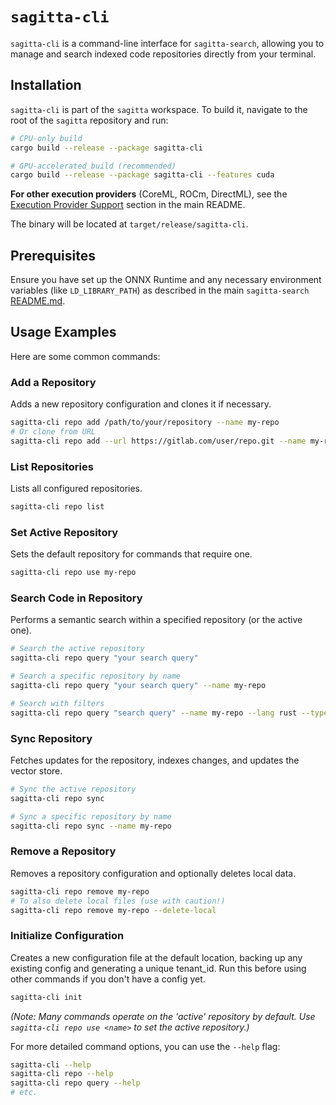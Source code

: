 # `sagitta-cli`

`sagitta-cli` is a command-line interface for `sagitta-search`, allowing you to manage and search indexed code repositories directly from your terminal.

## Installation

`sagitta-cli` is part of the `sagitta` workspace. To build it, navigate to the root of the `sagitta` repository and run:

```bash
# CPU-only build
cargo build --release --package sagitta-cli

# GPU-accelerated build (recommended)
cargo build --release --package sagitta-cli --features cuda
```

**For other execution providers** (CoreML, ROCm, DirectML), see the [Execution Provider Support](../../README.md#5b-execution-provider-support) section in the main README.

The binary will be located at `target/release/sagitta-cli`.

## Prerequisites

Ensure you have set up the ONNX Runtime and any necessary environment variables (like `LD_LIBRARY_PATH`) as described in the main `sagitta-search` [README.md](../../README.md#prerequisites).

## Usage Examples

Here are some common commands:

### Add a Repository
Adds a new repository configuration and clones it if necessary.
```bash
sagitta-cli repo add /path/to/your/repository --name my-repo
# Or clone from URL
sagitta-cli repo add --url https://gitlab.com/user/repo.git --name my-repo
```

### List Repositories
Lists all configured repositories.
```bash
sagitta-cli repo list
```

### Set Active Repository
Sets the default repository for commands that require one.
```bash
sagitta-cli repo use my-repo
```

### Search Code in Repository
Performs a semantic search within a specified repository (or the active one).
```bash
# Search the active repository
sagitta-cli repo query "your search query"

# Search a specific repository by name
sagitta-cli repo query "your search query" --name my-repo

# Search with filters
sagitta-cli repo query "search query" --name my-repo --lang rust --type function --limit 5
```

### Sync Repository
Fetches updates for the repository, indexes changes, and updates the vector store.
```bash
# Sync the active repository
sagitta-cli repo sync

# Sync a specific repository by name
sagitta-cli repo sync --name my-repo
```

### Remove a Repository
Removes a repository configuration and optionally deletes local data.
```bash
sagitta-cli repo remove my-repo
# To also delete local files (use with caution!)
sagitta-cli repo remove my-repo --delete-local
```

### Initialize Configuration
Creates a new configuration file at the default location, backing up any existing config and generating a unique tenant_id. Run this before using other commands if you don't have a config yet.
```bash
sagitta-cli init
```

*(Note: Many commands operate on the 'active' repository by default. Use `sagitta-cli repo use <name>` to set the active repository.)*

For more detailed command options, you can use the `--help` flag:
```bash
sagitta-cli --help
sagitta-cli repo --help
sagitta-cli repo query --help
# etc.
``` 
